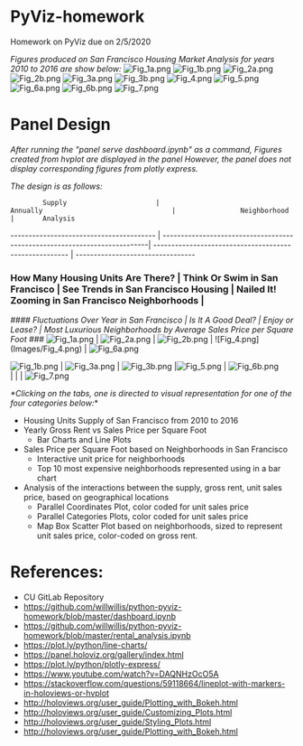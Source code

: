 # PyViz-homework
Homework on PyViz due on 2/5/2020

_*Figures produced on San Francisco Housing Market Analysis for years 2010 to 2016 are show below:*_
![Fig_1a.png](Images/Fig_1a.png)
![Fig_1b.png](Images/Fig_1b.png)
![Fig_2a.png](Images/Fig_2a.png)
![Fig_2b.png](Images/Fig_2b.png)
![Fig_3a.png](Images/Fig_3a.png)
![Fig_3b.png](Images/Fig_3b.png)
![Fig_4.png](Images/Fig_4.png)
![Fig_5.png](Images/Fig_5.png)
![Fig_6a.png](Images/Fig_6a.png)
![Fig_6b.png](Images/Fig_6b.png)
![Fig_7.png](Images/Fig_7.png)


# Panel Design

_After running the "panel serve dashboard.ipynb" as a command,_
_Figures created from hvplot are displayed in the panel_
_However, the panel does not display corresponding figures from plotly express._

_*The design is as follows:*_

            Supply                      |                                    Annually                                |                Neighborhood                                    |       Analysis         
---------------------------------------- | --------------------------------------------------------------------------| ------------------------------------------------------ | ---------------------------------
### How Many Housing Units Are There?       | Think Or Swim in San Francisco | See Trends in San Francisco Housing   | Nailed It! Zooming in San Francisco Neighborhoods            |  
_#### Fluctuations Over Year in San Francisco |    Is It A Good Deal?         |         Enjoy or Lease?             |  Most Luxurious Neighborhoods by Average Sales Price per Square Foot ###_
![Fig_1a.png](Images/Fig_1a.png)                 | ![Fig_2a.png](Images/Fig_2a.png) | ![Fig_2b.png](Images/Fig_2b.png)  |           ![Fig_4.png]
(Images/Fig_4.png)            |    ![Fig_6a.png](Images/Fig_6a.png)   


![Fig_1b.png](Images/Fig_1b.png)                    | ![Fig_3a.png](Images/Fig_3a.png) | ![Fig_3b.png](Images/Fig_3b.png)  |![Fig_5.png](Images/Fig_5.png)                                     |  ![Fig_6b.png](Images/Fig_6b.png)  
                                       |                                                |                                        |     ![Fig_7.png](Images/Fig_7.png)


_*Clicking on the tabs, one is directed to visual representation for one of the four categories below:_*
* Housing Units Supply of San Francisco from 2010 to 2016
* Yearly Gross Rent vs Sales Price per Square Foot 
    * Bar Charts and Line Plots
* Sales Price per Square Foot based on Neighborhoods in San Francisco
    * Interactive unit price for neighborhoods
    * Top 10 most expensive neighborhoods represented using in a bar chart
* Analysis of the interactions between the supply, gross rent, unit sales price, based on geographical locations
    * Parallel Coordinates Plot, color coded for unit sales price
    * Parallel Categories Plots, color coded for unit sales price
    * Map Box Scatter Plot based on neighborhoods, sized to represent unit sales price, color-coded on gross rent.



# References:
* CU GitLab Repository
* https://github.com/willwillis/python-pyviz-homework/blob/master/dashboard.ipynb
* https://github.com/willwillis/python-pyviz-homework/blob/master/rental_analysis.ipynb
* https://plot.ly/python/line-charts/
* https://panel.holoviz.org/gallery/index.html
* https://plot.ly/python/plotly-express/
* https://www.youtube.com/watch?v=DAQNHzOcO5A
* https://stackoverflow.com/questions/59118664/lineplot-with-markers-in-holoviews-or-hvplot
* http://holoviews.org/user_guide/Plotting_with_Bokeh.html
* http://holoviews.org/user_guide/Customizing_Plots.html
* http://holoviews.org/user_guide/Styling_Plots.html
* http://holoviews.org/user_guide/Plotting_with_Bokeh.html